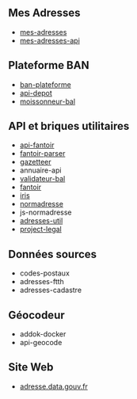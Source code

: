 ## Mes Adresses

- [mes-adresses](https://github.com/BaseAdresseNationale/mes-adresses)
- [mes-adresses-api](https://github.com/BaseAdresseNationale/mes-adresses-api)

## Plateforme BAN

- [ban-plateforme](https://github.com/BaseAdresseNationale/ban-plateforme)
- [api-depot](https://github.com/BaseAdresseNationale/api-depot)
- [moissonneur-bal](https://github.com/BaseAdresseNationale/moissonneur-bal)

## API et briques utilitaires

- [api-fantoir](https://github.com/BaseAdresseNationale/api-fantoir)
- [fantoir-parser](https://github.com/BaseAdresseNationale/fantoir-parser)
- [gazetteer](https://github.com/BaseAdresseNationale/gazetteer)
- annuaire-api
- [validateur-bal](https://github.com/BaseAdresseNationale/validateur-bal)
- [fantoir](https://github.com/BaseAdresseNationale/fantoir)
- [iris](https://github.com/BaseAdresseNationale/iris)
- [normadresse](https://github.com/BaseAdresseNationale/normadresse)
- js-normadresse
- [adresses-util](https://github.com/BaseAdresseNationale/adresses-util)
- [project-legal](https://github.com/BaseAdresseNationale/project-legal)

## Données sources

- codes-postaux
- adresses-ftth
- adresses-cadastre

## Géocodeur

- addok-docker
- api-geocode

## Site Web

- [adresse.data.gouv.fr](https://github.com/BaseAdresseNationale/adresse.data.gouv.fr)
